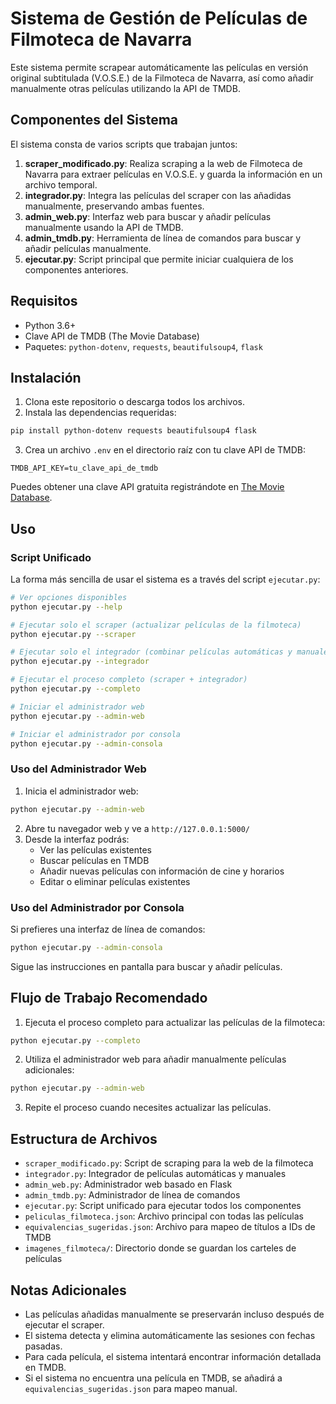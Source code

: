 # Sistema de Gestión de Películas de Filmoteca de Navarra

Este sistema permite scrapear automáticamente las películas en versión original subtitulada (V.O.S.E.) de la Filmoteca de Navarra, así como añadir manualmente otras películas utilizando la API de TMDB.

## Componentes del Sistema

El sistema consta de varios scripts que trabajan juntos:

1. **scraper_modificado.py**: Realiza scraping a la web de Filmoteca de Navarra para extraer películas en V.O.S.E. y guarda la información en un archivo temporal.
2. **integrador.py**: Integra las películas del scraper con las añadidas manualmente, preservando ambas fuentes.
3. **admin_web.py**: Interfaz web para buscar y añadir películas manualmente usando la API de TMDB.
4. **admin_tmdb.py**: Herramienta de línea de comandos para buscar y añadir películas manualmente.
5. **ejecutar.py**: Script principal que permite iniciar cualquiera de los componentes anteriores.

## Requisitos

- Python 3.6+
- Clave API de TMDB (The Movie Database)
- Paquetes: `python-dotenv`, `requests`, `beautifulsoup4`, `flask`

## Instalación

1. Clona este repositorio o descarga todos los archivos.
2. Instala las dependencias requeridas:

```bash
pip install python-dotenv requests beautifulsoup4 flask
```

3. Crea un archivo `.env` en el directorio raíz con tu clave API de TMDB:

```
TMDB_API_KEY=tu_clave_api_de_tmdb
```

Puedes obtener una clave API gratuita registrándote en [The Movie Database](https://www.themoviedb.org/settings/api).

## Uso

### Script Unificado

La forma más sencilla de usar el sistema es a través del script `ejecutar.py`:

```bash
# Ver opciones disponibles
python ejecutar.py --help

# Ejecutar solo el scraper (actualizar películas de la filmoteca)
python ejecutar.py --scraper

# Ejecutar solo el integrador (combinar películas automáticas y manuales)
python ejecutar.py --integrador

# Ejecutar el proceso completo (scraper + integrador)
python ejecutar.py --completo

# Iniciar el administrador web
python ejecutar.py --admin-web

# Iniciar el administrador por consola
python ejecutar.py --admin-consola
```

### Uso del Administrador Web

1. Inicia el administrador web:

```bash
python ejecutar.py --admin-web
```

2. Abre tu navegador web y ve a `http://127.0.0.1:5000/`
3. Desde la interfaz podrás:
   - Ver las películas existentes
   - Buscar películas en TMDB
   - Añadir nuevas películas con información de cine y horarios
   - Editar o eliminar películas existentes

### Uso del Administrador por Consola

Si prefieres una interfaz de línea de comandos:

```bash
python ejecutar.py --admin-consola
```

Sigue las instrucciones en pantalla para buscar y añadir películas.

## Flujo de Trabajo Recomendado

1. Ejecuta el proceso completo para actualizar las películas de la filmoteca:

```bash
python ejecutar.py --completo
```

2. Utiliza el administrador web para añadir manualmente películas adicionales:

```bash
python ejecutar.py --admin-web
```

3. Repite el proceso cuando necesites actualizar las películas.

## Estructura de Archivos

- `scraper_modificado.py`: Script de scraping para la web de la filmoteca
- `integrador.py`: Integrador de películas automáticas y manuales
- `admin_web.py`: Administrador web basado en Flask
- `admin_tmdb.py`: Administrador de línea de comandos
- `ejecutar.py`: Script unificado para ejecutar todos los componentes
- `peliculas_filmoteca.json`: Archivo principal con todas las películas
- `equivalencias_sugeridas.json`: Archivo para mapeo de títulos a IDs de TMDB
- `imagenes_filmoteca/`: Directorio donde se guardan los carteles de películas

## Notas Adicionales

- Las películas añadidas manualmente se preservarán incluso después de ejecutar el scraper.
- El sistema detecta y elimina automáticamente las sesiones con fechas pasadas.
- Para cada película, el sistema intentará encontrar información detallada en TMDB.
- Si el sistema no encuentra una película en TMDB, se añadirá a `equivalencias_sugeridas.json` para mapeo manual.
